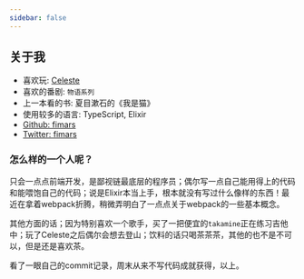 ```yaml
---
sidebar: false
---
```


## 关于我

- 喜欢玩: [Celeste](http://www.celestegame.com/)
- 喜欢的番剧: `物语系列`
- 上一本看的书: 夏目漱石的《我是猫》
- 使用较多的语言: TypeScript, Elixir
- [Github: fimars](https://github.com/fimars/)
- [Twitter: fimars](https://twitter.com/_fimars)

### 怎么样的一个人呢？

只会一点点前端开发，是鄙视链最底层的程序员；偶尔写一点自己能用得上的代码和能喂饱自己的代码；说是Elixir本当上手，根本就没有写过什么像样的东西！最近在拿着webpack折腾，稍微弄明白了一点点关于webpack的一些基本概念。

其他方面的话；因为特别喜欢一个歌手，买了一把便宜的`takamine`正在练习吉他中；玩了Celeste之后偶尔会想去登山；饮料的话只喝茶茶茶，其他的也不是不可以，但是还是喜欢茶。

看了一眼自己的commit记录，周末从来不写代码成就获得，以上。
